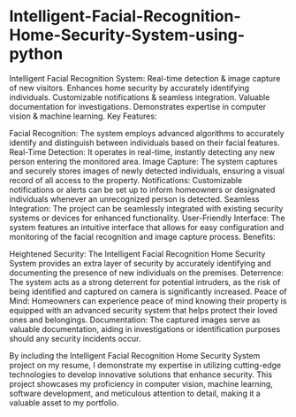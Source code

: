 # Intelligent-Facial-Recognition-Home-Security-System-using-python
Intelligent Facial Recognition System: Real-time detection &amp; image capture of new visitors. Enhances home security by accurately identifying individuals.
Customizable notifications &amp; seamless integration.
Valuable documentation for investigations. Demonstrates expertise in computer vision &amp; machine learning.
Key Features:

Facial Recognition: The system employs advanced algorithms to accurately identify and distinguish between individuals based on their facial features.
Real-Time Detection: It operates in real-time, instantly detecting any new person entering the monitored area.
Image Capture: The system captures and securely stores images of newly detected individuals, ensuring a visual record of all access to the property.
Notifications: Customizable notifications or alerts can be set up to inform homeowners or designated individuals whenever an unrecognized person is detected.
Seamless Integration: The project can be seamlessly integrated with existing security systems or devices for enhanced functionality.
User-Friendly Interface: The system features an intuitive interface that allows for easy configuration and monitoring of the facial recognition and image capture process.
Benefits:

Heightened Security: The Intelligent Facial Recognition Home Security System provides an extra layer of security by accurately identifying and documenting the presence of new individuals on the premises.
Deterrence: The system acts as a strong deterrent for potential intruders, as the risk of being identified and captured on camera is significantly increased.
Peace of Mind: Homeowners can experience peace of mind knowing their property is equipped with an advanced security system that helps protect their loved ones and belongings.
Documentation: The captured images serve as valuable documentation, aiding in investigations or identification purposes should any security incidents occur.


By including the Intelligent Facial Recognition Home Security System project on my resume, I demonstrate my expertise in utilizing cutting-edge technologies to develop innovative solutions that enhance security. 
This project showcases my proficiency in computer vision, machine learning, software development, and meticulous attention to detail, making it a valuable asset to my portfolio.
